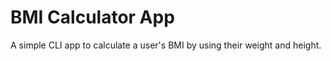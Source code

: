 # BMI Calculator App

A simple CLI app to calculate a user's BMI by using their weight and height. 
